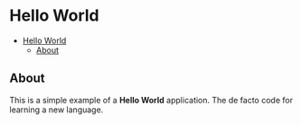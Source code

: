 # Hello World

- [Hello World](#hello-world)
  - [About](#about)

## About

This is a simple example of a **Hello World** application. The de facto code for learning a new language.
